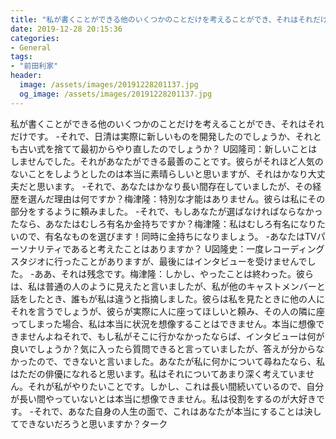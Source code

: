 ```yaml
---
title: "私が書くことができる他のいくつかのことだけを考えることができ、それはそれだけです。"
date: 2019-12-28 20:15:36
categories:
- General
tags:
- "前田利家"
header:
  image: /assets/images/20191228201137.jpg
  og_image: /assets/images/20191228201137.jpg
---
```


私が書くことができる他のいくつかのことだけを考えることができ、それはそれだけです。 -それで、日清は実際に新しいものを開発したのでしょうか、それとも古い式を捨てて最初からやり直したのでしょうか？ U図隆司：新しいことはしませんでした。それがあなたができる最善のことです。彼らがそれほど人気のないことをしようとしたのは本当に素晴らしいと思いますが、それはかなり大丈夫だと思います。 -それで、あなたはかなり長い間存在していましたが、その経歴を選んだ理由は何ですか？梅津隆：特別な才能はありません。彼らは私にその部分をするように頼みました。 -それで、もしあなたが選ばなければならなかったなら、あなたはむしろ有名か金持ちですか？梅津隆：私はむしろ有名になりたいので、有名なものを選びます！同時に金持ちになりましょう。 -あなたはTVパーソナリティであると考えたことはありますか？ U図隆史：一度レコーディングスタジオに行ったことがありますが、最後にはインタビューを受けませんでした。 -ああ、それは残念です。梅津隆：しかし、やったことは終わった。彼らは、私は普通の人のように見えたと言いましたが、私が他のキャストメンバーと話をしたとき、誰もが私は違うと指摘しました。彼らは私を見たときに他の人にそれを言うでしょうが、彼らが実際に人に座ってほしいと頼み、その人の隣に座ってしまった場合、私は本当に状況を想像することはできません。本当に想像できませんよねそれで、もし私がそこに行かなかったならば、インタビューは何が良いでしょうか？気に入ったら質問できると言っていましたが、答えが分からなかったので、できないと言いました。あなたが私に何かについて尋ねたなら、私はただの俳優になれると思います。私はそれについてあまり深く考えていません。それが私がやりたいことです。しかし、これは長い間続いているので、自分が長い間やっていないとは本当に想像できません。私は役割をするのが大好きです。 -それで、あなた自身の人生の面で、これはあなたが本当にすることは決してできないだろうと思いますか？ターク
